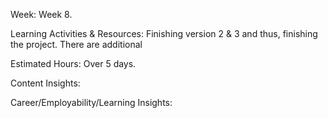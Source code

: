Week: Week 8.

Learning Activities & Resources: Finishing version 2 & 3 and thus, finishing the project. There are additional 

Estimated Hours: Over 5 days. 

Content Insights: 

Career/Employability/Learning Insights: 
